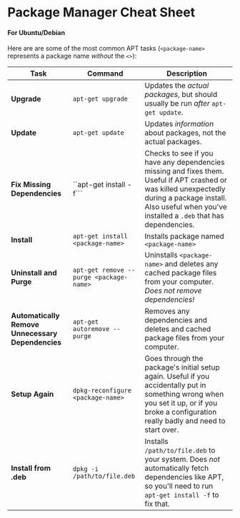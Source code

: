 # Package Manager Cheat Sheet
#### For Ubuntu/Debian

Here are are some of the most common APT tasks (``<package-name>`` represents a package name _without_ the ``<>``):

| Task                                          	| Command                                   	| Description                                                                                                                                                                                                       	|
|-----------------------------------------------	|-------------------------------------------	|-------------------------------------------------------------------------------------------------------------------------------------------------------------------------------------------------------------------	|
| **Upgrade**                                       	| ``apt-get upgrade``                       	| Updates the _actual packages_, but should usually be run _after_ ``apt-get update``.                                                                                                                              	|
| **Update**                                        	| ``apt-get update``                        	| Updates _information_ about packages, not the actual packages.                                                                                                                                                    	|
| **Fix Missing Dependencies**                      	| ``apt-get install -f```                   	| Checks to see if you have any dependencies missing and fixes them. Useful if APT crashed or was killed unexpectedly during a package install. Also useful when you've installed a ``.deb`` that has dependencies. 	|
| **Install**                                       	| ``apt-get install <package-name>``        	| Installs package named ``<package-name>``                                                                                                                                                                         	|
| **Uninstall and Purge**                           	| ``apt-get remove --purge <package-name>`` 	| Uninstalls ``<package-name>`` and deletes any cached package files from your computer. _Does not remove dependencies!_                                                                                            	|
| **Automatically Remove Unnecessary Dependencies** 	| ``apt-get autoremove --purge``            	| Removes any dependencies and deletes and cached package files from your computer.                                                                                                                                 	|
| **Setup Again**                                   	| ``dpkg-reconfigure <package-name>``       	| Goes through the package's initial setup again. Useful if you accidentally put in something wrong when you set it up, or if you broke a configuration really badly and need to start over.                        	|
| **Install from .deb**                             	| ``dpkg -i /path/to/file.deb``             	| Installs ``/path/to/file.deb`` to your system. Does _not_ automatically fetch dependencies like APT, so you'll need to run ``apt-get install -f`` to fix that.                                                    	|
